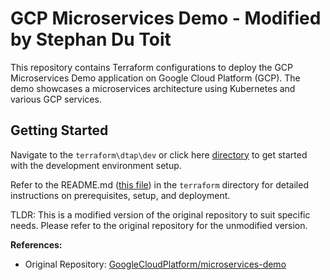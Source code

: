 # GCP Microservices Demo - Modified by Stephan Du Toit

This repository contains Terraform configurations to deploy the GCP Microservices Demo application on Google Cloud Platform (GCP). The demo showcases a microservices architecture using Kubernetes and various GCP services.

## Getting Started

Navigate to the `terraform\dtap\dev` or click here [directory](terraform/dtap/dev) to get started with the development environment setup.

Refer to the README.md ([this file](terraform/README.md)) in the `terraform` directory for detailed instructions on prerequisites, setup, and deployment.

TLDR: This is a modified version of the original repository to suit specific needs. Please refer to the original repository for the unmodified version.

**References:**

- Original Repository: [GoogleCloudPlatform/microservices-demo](https://github.com/GoogleCloudPlatform/microservices-demo)
